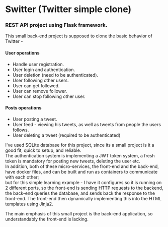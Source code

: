 # Switter (Twitter simple clone)
### REST API project using Flask framework. 
  
This small back-end project is supposed to clone the basic behavior of Twitter -   
#### User operations
* Handle user registration. 
* User login and authentication. 
* User deletion (need to be authenticated).  
* User following other users.
* User can get followed.  
* User can remove follower.  
* User can stop following other user.  

#### Posts operations
* User posting a tweet. 
* User feed - viewing his tweets, as well as tweets from people the users follows.
* User deleting a tweet (required to be authenticated)
  
I've used SQLite database for this project, since its a small project is it a good fit, quick to setup, and reliable.  
The authentication system is implementing a JWT token system, a fresh token is mandatory for posting new tweets, deleting the user etc.  
In addition, both of these micro-services, the front-end and the back-end, have docker files, and can be built and run as containers to communicate with each other;   
but for this simple learning example - I have it configures so it is running on 2 different ports, so the front-end is sending HTTP requests to the backend,   
the back-end queries the database, and sends back the response to the front-end. The front-end then dynamically implementing this into the HTML templates using Jinja2.  

The main emphasis of this small project is the back-end application, so understandably the front-end is lacking.
